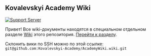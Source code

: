 ## Kovalevskyi Academy Wiki

[![Support Server](https://img.shields.io/discord/785728667241807903.svg?label=Kovalevskyi%20Academy%20Discord&logo=Discord&colorB=7289da&style=flat-square)](https://bit.ly/2K6XQQ2)

Привет! Все wiki-документы находятся в специальном отдельном разделе [Wiki](https://github.com/Kovalevskyi-Academy/AcademyWiki/wiki) этого репозитория. [Перейти к разделу](https://github.com/Kovalevskyi-Academy/AcademyWiki/wiki).

Склонить вики по SSH можно по этой ссылке: `git@github.com:Kovalevskyi-Academy/AcademyWiki.wiki.git`
